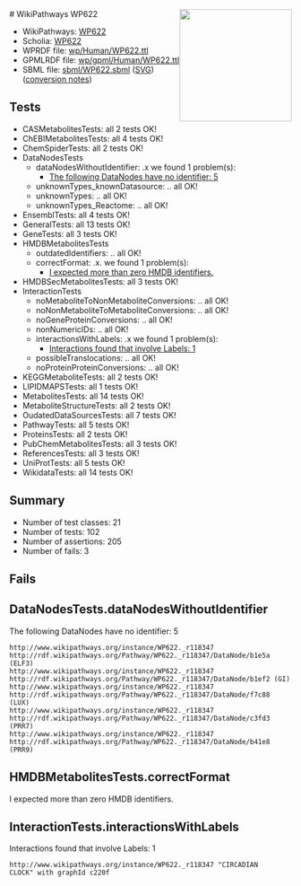 <img style="float: right; width: 200px" src="../logo.png" />
# WikiPathways WP622

* WikiPathways: [WP622](https://identifiers.org/wikipathways:WP622)
* Scholia: [WP622](https://scholia.toolforge.org/wikipathways/WP622)
* WPRDF file: [wp/Human/WP622.ttl](../wp/Human/WP622.ttl)
* GPMLRDF file: [wp/gpml/Human/WP622.ttl](../wp/gpml/Human/WP622.ttl)
* SBML file: [sbml/WP622.sbml](../sbml/WP622.sbml) ([SVG](../sbml/WP622.svg)) ([conversion notes](../sbml/WP622.txt))

## Tests
* CASMetabolitesTests: all 2 tests OK!
* ChEBIMetabolitesTests: all 4 tests OK!
* ChemSpiderTests: all 2 tests OK!
* DataNodesTests
    * dataNodesWithoutIdentifier: .x we found 1 problem(s):
        * [The following DataNodes have no identifier: 5](#d2d32fa4)
    * unknownTypes_knownDatasource: .. all OK!
    * unknownTypes: .. all OK!
    * unknownTypes_Reactome: .. all OK!
* EnsemblTests: all 4 tests OK!
* GeneralTests: all 13 tests OK!
* GeneTests: all 3 tests OK!
* HMDBMetabolitesTests
    * outdatedIdentifiers: .. all OK!
    * correctFormat: .x. we found 1 problem(s):
        * [I expected more than zero HMDB identifiers.](#ad154c1e)
* HMDBSecMetabolitesTests: all 3 tests OK!
* InteractionTests
    * noMetaboliteToNonMetaboliteConversions: .. all OK!
    * noNonMetaboliteToMetaboliteConversions: .. all OK!
    * noGeneProteinConversions: .. all OK!
    * nonNumericIDs: .. all OK!
    * interactionsWithLabels: .x we found 1 problem(s):
        * [Interactions found that involve Labels: 1](#630d2678)
    * possibleTranslocations: .. all OK!
    * noProteinProteinConversions: .. all OK!
* KEGGMetaboliteTests: all 2 tests OK!
* LIPIDMAPSTests: all 1 tests OK!
* MetabolitesTests: all 14 tests OK!
* MetaboliteStructureTests: all 2 tests OK!
* OudatedDataSourcesTests: all 7 tests OK!
* PathwayTests: all 5 tests OK!
* ProteinsTests: all 2 tests OK!
* PubChemMetabolitesTests: all 3 tests OK!
* ReferencesTests: all 3 tests OK!
* UniProtTests: all 5 tests OK!
* WikidataTests: all 14 tests OK!


## Summary

* Number of test classes: 21
* Number of tests: 102
* Number of assertions: 205
* Number of fails: 3

## Fails

<a name="d2d32fa4" />

## DataNodesTests.dataNodesWithoutIdentifier

The following DataNodes have no identifier: 5
```
http://www.wikipathways.org/instance/WP622._r118347 http://rdf.wikipathways.org/Pathway/WP622._r118347/DataNode/b1e5a (ELF3)
http://www.wikipathways.org/instance/WP622._r118347 http://rdf.wikipathways.org/Pathway/WP622._r118347/DataNode/b1ef2 (GI)
http://www.wikipathways.org/instance/WP622._r118347 http://rdf.wikipathways.org/Pathway/WP622._r118347/DataNode/f7c88 (LUX)
http://www.wikipathways.org/instance/WP622._r118347 http://rdf.wikipathways.org/Pathway/WP622._r118347/DataNode/c3fd3 (PRR7)
http://www.wikipathways.org/instance/WP622._r118347 http://rdf.wikipathways.org/Pathway/WP622._r118347/DataNode/b41e8 (PRR9)
```

<a name="ad154c1e" />

## HMDBMetabolitesTests.correctFormat

I expected more than zero HMDB identifiers.
<a name="630d2678" />

## InteractionTests.interactionsWithLabels

Interactions found that involve Labels: 1
```
http://www.wikipathways.org/instance/WP622._r118347 "CIRCADIAN 
CLOCK" with graphId c220f
```

